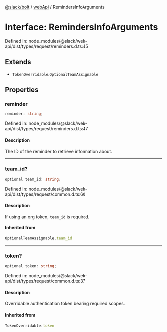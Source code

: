 [@slack/bolt](../../../../index.md) / [webApi](../index.md) / RemindersInfoArguments

# Interface: RemindersInfoArguments

Defined in: node\_modules/@slack/web-api/dist/types/request/reminders.d.ts:45

## Extends

- `TokenOverridable`.`OptionalTeamAssignable`

## Properties

### reminder

```ts
reminder: string;
```

Defined in: node\_modules/@slack/web-api/dist/types/request/reminders.d.ts:47

#### Description

The ID of the reminder to retrieve information about.

***

### team\_id?

```ts
optional team_id: string;
```

Defined in: node\_modules/@slack/web-api/dist/types/request/common.d.ts:60

#### Description

If using an org token, `team_id` is required.

#### Inherited from

```ts
OptionalTeamAssignable.team_id
```

***

### token?

```ts
optional token: string;
```

Defined in: node\_modules/@slack/web-api/dist/types/request/common.d.ts:37

#### Description

Overridable authentication token bearing required scopes.

#### Inherited from

```ts
TokenOverridable.token
```
